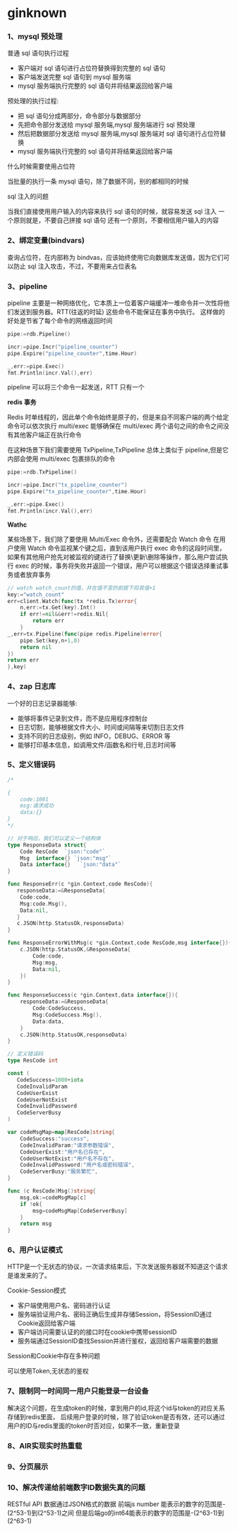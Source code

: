 # ginknown

### 1、mysql 预处理

普通 sql 语句执行过程

- 客户端对 sql 语句进行占位符替换得到完整的 sql 语句
- 客户端发送完整 sql 语句到 mysql 服务端
- mysql 服务端执行完整的 sql 语句并将结果返回给客户端

预处理的执行过程:

- 把 sql 语句分成两部分，命令部分与数据部分
- 先把命令部分发送给 mysql 服务端,mysql 服务端进行 sql 预处理
- 然后把数据部分发送给 mysql 服务端,mysql 服务端对 sql 语句进行占位符替换
- mysql 服务端执行完整的 sql 语句并将结果返回给客户端

什么时候需要使用占位符

当批量的执行一条 mysql 语句，除了数据不同，别的都相同的时候

sql 注入的问题

当我们直接使用用户输入的内容来执行 sql 语句的时候，就容易发送 sql 注入
一个原则就是，不要自己拼接 sql 语句
还有一个原则，不要相信用户输入的内容

### 2、绑定变量(bindvars)

查询占位符，在内部称为 bindvas，应该始终使用它向数据库发送值，因为它们可以防止 sql 注入攻击，不过，不要用来占位表名

### 3、pipeline

pipeline 主要是一种网络优化，它本质上一位着客户端缓冲一堆命令并一次性将他们发送到服务器。RTT(往返的时延)
这些命令不能保证在事务中执行。
这样做的好处是节省了每个命令的网络返回时间

```go
pipe:=rdb.Pipeline()

incr:=pipe.Incr("pipeline_counter")
pipe.Expire("pipeline_counter",time.Hour)

_,err:=pipe.Exec()
fmt.Println(incr.Val(),err)
```

pipeline 可以将三个命令一起发送，RTT 只有一个

**redis 事务**

Redis 时单线程的，因此单个命令始终是原子的，但是来自不同客户端的两个给定命令可以依次执行
multi/exec 能够确保在 multi/exec 两个语句之间的命令之间没有其他客户端正在执行命令

在这种场景下我们需要使用 TxPipeline,TxPipeline 总体上类似于 pipeline,但是它内部会使用 multi/exec 包裹排队的命令

```go
pipe:=rdb.TxPipeline()

incr:=pipe.Incr("tx_pipeline_counter")
pipe.Expire("tx_pipeline_counter",time.Hour)

_,err:=pipe.Exec()
fmt.Println(incr.Val(),err)

```

**Wathc**

某些场景下，我们除了要使用 Multi/Exec 命令外，还需要配合 Watch 命令
在用户使用 Watch 命令监视某个键之后，直到该用户执行 exec 命令的这段时间里，如果有其他用户抢先对被监视的键进行了替换\更新\删除等操作，那么用户尝试执行 exec 的时候，事务将失败并返回一个错误，用户可以根据这个错误选择重试事务或者放弃事务

```go
// watch watch_count的值，并在值不变的前提下将其值+1
key:="watch_count"
err=client.Watch(func(tx *redis.Tx)error{
    n,err:=tx.Get(key).Int()
    if err!=nil&&err!=redis.Nil{
        return err
    }
_,err=tx.Pipeline(func(pipe redis.Pipeline)error{
    pipe.Set(key,n+1,0)
    return nil
})
return err
},key)

```

### 4、zap 日志库

一个好的日志记录器能够:

- 能够将事件记录到文件，而不是应用程序控制台
- 日志切割，能够根据文件大小、时间或间隔等来切割日志文件
- 支持不同的日志级别，例如 INFO，DEBUG、ERROR 等
- 能够打印基本信息，如调用文件/函数名和行号,日志时间等

### 5、定义错误码

```go
/*

{
    code:1001
    msg:请求成功
    data:{}
}
*/

// 对于响应，我们可以定义一个结构体
type ResponseData struct{
    Code ResCode  `json:"code"`
    Msg  interface{} `json:"msg"`
    Data interface{}   `json:"data"`
}

func ResponseErr(c *gin.Context,code ResCode){
   responseData:=&ResponseData{
    Code:code,
    Msg:code.Msg(),
    Data:nil,
   }
   c.JSON(http.StatusOk,responseData)
}

func ResponseErrorWithMsg(c *gin.Context,code ResCode,msg interface{}){
    c.JSON(http.StatusOK,&ResponseData{
        Code:code,
        Msg:msg,
        Data:nil,
    })
}

func ResponseSuccess(c *gin.Context,data interface{}){
    responseData:=&ResponseData{
        Code:CodeSuccess,
        Msg:CodeSuccess.Msg(),
        Data:data,
    }
    c.JSON(http.StatusOK,responseData)
}

// 定义错误码
type ResCode int

const (
   CodeSuccess=1000+iota
   CodeInvalidParam
   CodeUserExist
   CodeUserNotExist
   CodeInvalidPassword
   CodeServerBusy
)

var codeMsgMap=map[ResCode]string{
    CodeSuccess:"success",
    CodeInvalidParam:"请求参数错误",
    CodeUserExist:"用户名已存在",
    CodeUserNotExist:"用户名不存在",
    CodeInvalidPassword:"用户名或密码错误",
    CodeServerBusy:"服务繁忙",
}

func (c ResCode)Msg()string{
    msg,ok:=codeMsgMap[c]
    if !ok{
        msg=codeMsgMap[CodeServerBusy]
    }
    return msg
}

```

### 6、用户认证模式

HTTP是一个无状态的协议，一次请求结束后，下次发送服务器就不知道这个请求是谁发来的了。

Cookie-Session模式

- 客户端使用用户名、密码进行认证
- 服务端验证用户名、密码正确后生成并存储Session，将SessionID通过Cookie返回给客户端
- 客户端访问需要认证的的接口时在cookie中携带sessionID
- 服务端通过SessionID查找Session并进行鉴权，返回给客户端需要的数据

Session和Cookie中存在多种问题

可以使用Token,无状态的鉴权

### 7、限制同一时间同一用户只能登录一台设备

解决这个问题，在生成token的时候，拿到用户的id,将这个id与token的对应关系存储到redis里面，
后续用户登录的时候，除了验证token是否有效，还可以通过用户的ID与redis里面的token时否对应，如果不一致，重新登录


### 8、AIR实现实时热重载

### 9、分页展示

### 10、解决传递给前端数字ID数据失真的问题

RESTful API 数据通过JSON格式的数据
前端js number 能表示的数字的范围是-(2^53-1)到(2^53-1)之间
但是后端go的int64能表示的数字的范围是-(2^63-1)到(2^63-1)